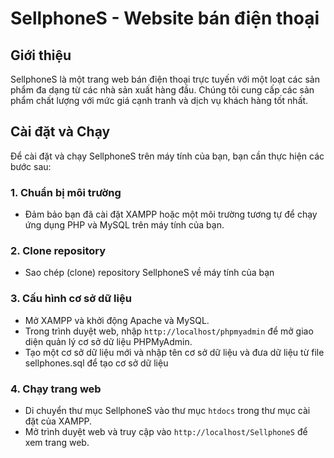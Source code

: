 # SellphoneS - Website bán điện thoại

## Giới thiệu
SellphoneS là một trang web bán điện thoại trực tuyến với một loạt các sản phẩm đa dạng từ các nhà sản xuất hàng đầu. Chúng tôi cung cấp các sản phẩm chất lượng với mức giá cạnh tranh và dịch vụ khách hàng tốt nhất.

## Cài đặt và Chạy
Để cài đặt và chạy SellphoneS trên máy tính của bạn, bạn cần thực hiện các bước sau:

### 1. Chuẩn bị môi trường
- Đảm bảo bạn đã cài đặt XAMPP hoặc một môi trường tương tự để chạy ứng dụng PHP và MySQL trên máy tính của bạn.

### 2. Clone repository
- Sao chép (clone) repository SellphoneS về máy tính của bạn

### 3. Cấu hình cơ sở dữ liệu
- Mở XAMPP và khởi động Apache và MySQL.
- Trong trình duyệt web, nhập `http://localhost/phpmyadmin` để mở giao diện quản lý cơ sở dữ liệu PHPMyAdmin.
- Tạo một cơ sở dữ liệu mới và nhập tên cơ sở dữ liệu và đưa dữ liệu từ file sellphones.sql để tạo cơ sở dữ liệu

### 4. Chạy trang web
- Di chuyển thư mục SellphoneS vào thư mục `htdocs` trong thư mục cài đặt của XAMPP.
- Mở trình duyệt web và truy cập vào `http://localhost/SellphoneS` để xem trang web.

